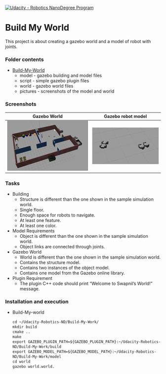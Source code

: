 [![Udacity - Robotics NanoDegree Program](https://s3-us-west-1.amazonaws.com/udacity-robotics/Extra+Images/RoboND_flag.png)](https://www.udacity.com/robotics)

# Build My World

This project is about creating a gazebo world and a model of robot with joints.

### Folder contents

* [Build-My-World](https://github.com/scifiswapnil/Udacity-Robotics-ND/tree/master/Build-My-World)
    * model - gazebo building and model files
    * script - simple gazebo plugin files
    * world - gazebo world files
    * pictures - screenshots of the model and world

### Screenshots 

Gazebo World         |  Gazebo robot model
:-------------------------:|:-------------------------:
![](https://github.com/scifiswapnil/Udacity-Robotics-ND/blob/master/Build-My-World/pictures/world.png)  |  ![](https://github.com/scifiswapnil/Udacity-Robotics-ND/blob/master/Build-My-World/pictures/robots.png)

### Tasks 

* Building 
    * Structure is different than the one shown in the sample simulation world.
    * Single floor.
    * Enough space for robots to navigate.
    * At least one feature.
    * At least one color.
* Model Requirements 
    * Object is different than the one shown in the sample simulation world.
    * Object links are connected through joints. 
* Gazebo World
    * World is different than the one shown in the sample simulation world.
    * Contains the structure model.
    * Contains two instances of the object model.
    * Contains one model from the Gazebo online library.
* Plugin Requirement 
    * The plugin C++ code should print “Welcome to Swapnil’s World!” message.

### Installation and execution

* Build-My-world 
    ```
    cd ~/Udacity-Robotics-ND/Build-My-Work/
    mkdir build
    cmake .. 
    make
    export GAZEBO_PLUGIN_PATH=${GAZEBO_PLUGIN_PATH}:~/Udacity-Robotics-ND/Build-My-Work/build
    export GAZEBO_MODEL_PATH=${GAZEBO_MODEL_PATH}:~/Udacity-Robotics-ND/Build-My-Work/model
    cd world 
    gazebo world.world.
    ```